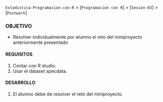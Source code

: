 `Estadistica-Programacion-con-R` > [`Programacion con R`] > [`Sesion-03`] > [`Postwork`] 


### OBJETIVO
- Resolver individualmente por alumno el reto del miniproyecto anteriormente presentado

#### REQUISITOS
1. Contar con R studio.
2. Usar el dataset specdata.

#### DESARROLLO
1. El alumno debe de resolver el reto del miniproyecto.

